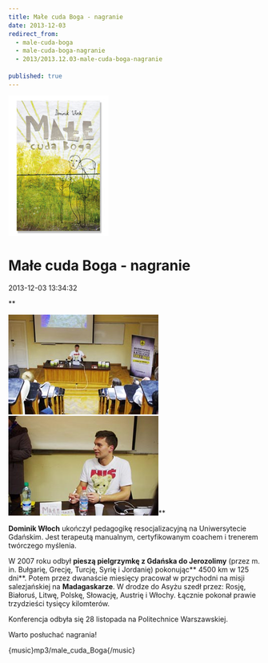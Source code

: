 ```yaml
---
title: Małe cuda Boga - nagranie
date: 2013-12-03
redirect_from: 
  - male-cuda-boga
  - male-cuda-boga-nagranie
  - 2013/2013.12.03-male-cuda-boga-nagranie

published: true
---
```



![/assets/posts/2013/2013-12-03-male-cuda-boga-nagranie/Male_cuda_Boga01.jpg](/assets/posts/2013/2013-12-03-male-cuda-boga-nagranie/Male_cuda_Boga01.jpg)

# Małe cuda Boga - nagranie

<time>2013-12-03 13:34:32</time>


**

![/assets/posts/2013/2013-12-03-male-cuda-boga-nagranie/Male_cuda_Boga02.jpg](/assets/posts/2013/2013-12-03-male-cuda-boga-nagranie/Male_cuda_Boga02.jpg)
![/assets/posts/2013/2013-12-03-male-cuda-boga-nagranie/Male_cuda_Boga03.jpg](/assets/posts/2013/2013-12-03-male-cuda-boga-nagranie/Male_cuda_Boga03.jpg)**


**Dominik Włoch** ukończył pedagogikę resocjalizacyjną na Uniwersytecie Gdańskim. Jest terapeutą manualnym, certyfikowanym coachem i trenerem twórczego myślenia. 


W 2007 roku odbył **pieszą pielgrzymkę z Gdańska do Jerozolimy** (przez m. in. Bułgarię, Grecję, Turcję, Syrię i Jordanię) pokonując** 4500 km w 125 dni**. Potem przez dwanaście miesięcy pracował w przychodni na misji salezjańskiej na **Madagaskarze**. W drodze do Asyżu szedł przez: Rosję, Białoruś, Litwę, Polskę, Słowację, Austrię i Włochy. Łącznie pokonał prawie trzydzieści tysięcy kilomterów.


Konferencja odbyła się 28 listopada na Politechnice Warszawskiej.


Warto posłuchać nagrania!

 {music}mp3/male_cuda_Boga{/music}  


<!--{{json:{"created_date":"2013-12-03 13:34:32","publish_down":"0000-00-00 00:00:00","id":"5343"}}}-->
